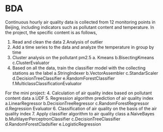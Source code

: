 # BDA
Continuous hourly air quality data is collected from 12 monitoring points in Beijing, including indicators such as pollutant content and temperature.
In the project, the specific content is as follows,
1. Read and clean the data
2.Analysis of outlier
3. Add a time series to the data and analyze the temperature in group by time
3. Cluster analysis on the pollutant pm2.5
a. Kmeans
b.BisectingKmeans
c.ClusterEvaluator
3. Based on all the data, train the classifier model with the collecting stations as the label
a.StringIndexer
b.VectorAssembler
c.StandarScaler
d.DecisionTreeClassifier
e.RandomForestClassifier
f.MulticlassClassificationEvaluator

For the mini project:
4. Calculation of air quality index based on pollutant content data
a.UDF
5. Regression algorithm prediction of air quality index
a.LinearRegressor
b.DecisionTreeRegressor
c.RandomForestRegressor
d.Regression Evaluator
6. Classification of air quality on the basis of the air quality index
7. Apply classifier algorithm to air quality class
a.NaiveBayes
b.MultilayerPerceptronClassifier
c.DecisionTreeClassifier
d.RandomForestCladsifier
e.LogisticRegression

